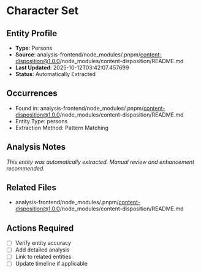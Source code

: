 # Character Set

## Entity Profile
- **Type**: Persons
- **Source**: analysis-frontend/node_modules/.pnpm/content-disposition@1.0.0/node_modules/content-disposition/README.md
- **Last Updated**: 2025-10-12T03:42:07.457699
- **Status**: Automatically Extracted

## Occurrences
- Found in: analysis-frontend/node_modules/.pnpm/content-disposition@1.0.0/node_modules/content-disposition/README.md
- Entity Type: persons
- Extraction Method: Pattern Matching

## Analysis Notes
*This entity was automatically extracted. Manual review and enhancement recommended.*

## Related Files
- analysis-frontend/node_modules/.pnpm/content-disposition@1.0.0/node_modules/content-disposition/README.md

## Actions Required
- [ ] Verify entity accuracy
- [ ] Add detailed analysis
- [ ] Link to related entities
- [ ] Update timeline if applicable
